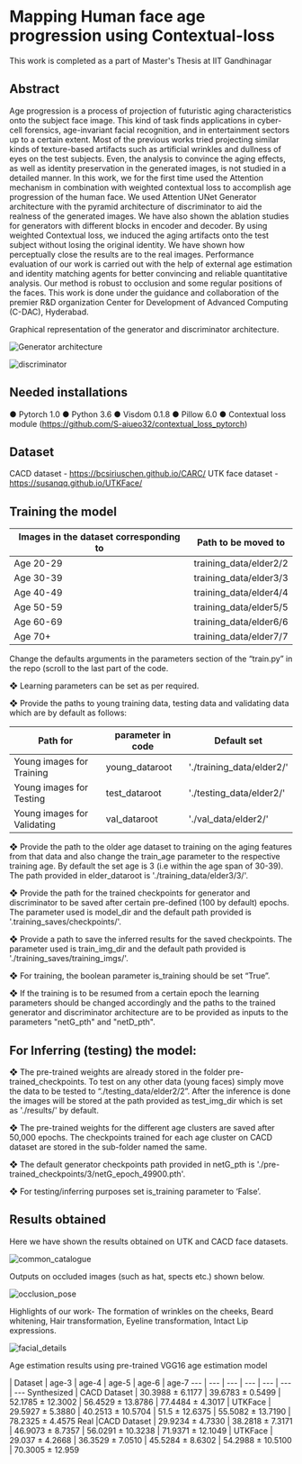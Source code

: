 # Mapping Human face age progression using Contextual-loss
This work is completed as a part of Master's Thesis at IIT Gandhinagar

## Abstract
Age progression is a process of projection of futuristic aging characteristics onto the subject face image. This kind of task finds applications in cyber-cell forensics, age-invariant facial recognition, and in entertainment sectors up to a certain extent. Most of the previous works tried projecting similar kinds of texture-based artifacts such as artificial wrinkles and dullness of eyes on the test subjects. Even, the analysis to convince the aging effects, as well as identity preservation in the generated images, is not studied in a detailed manner. In this work, we for the first time used the Attention mechanism in combination with weighted contextual loss to accomplish age progression of the human face. We used Attention UNet Generator architecture with the pyramid architecture of discriminator to aid the realness of the generated images. We have also shown the ablation studies for generators with different blocks in encoder and decoder. By using weighted Contextual loss, we induced the aging artifacts onto the test subject without losing the original identity. We have shown how perceptually close the results are to the real images. Performance evaluation of our work is carried out with the help of external age estimation and identity matching agents for better convincing and reliable quantitative analysis. Our method is robust to occlusion and some regular positions of the faces. This work is done under the guidance and collaboration of the premier R&D organization Center for Development of Advanced Computing (C-DAC), Hyderabad. 

Graphical representation of the generator and discriminator architecture.

![Generator architecture](https://github.com/vasavamsi/Mapping-Human-face-age-progression-using-Contextual-loss/assets/58003228/9ddf11f8-653d-4c99-94a4-f4393bac4c86)

![discriminator](https://github.com/vasavamsi/Mapping-Human-face-age-progression-using-Contextual-loss/assets/58003228/6c56451f-3ce8-4d34-8250-a7e9bfb936ba)

## Needed installations

● Pytorch 1.0
● Python 3.6
● Visdom 0.1.8
● Pillow 6.0
● Contextual loss module (https://github.com/S-aiueo32/contextual_loss_pytorch)

## Dataset
CACD dataset - https://bcsiriuschen.github.io/CARC/
UTK face dataset - https://susanqq.github.io/UTKFace/

## Training the model

Images in the dataset corresponding to | Path to be moved to
--- | ---
Age 20-29 | training_data/elder2/2
Age 30-39 | training_data/elder3/3
Age 40-49 | training_data/elder4/4
Age 50-59 | training_data/elder5/5
Age 60-69 | training_data/elder6/6
Age 70+ | training_data/elder7/7

Change the defaults arguments in the parameters section of the “train.py” in the repo (scroll to the last
part of the code.

❖ Learning parameters can be set as per required.

❖ Provide the paths to young training data, testing data and validating data which are by default as
follows:

Path for | parameter in code | Default set
--- | --- | ---
Young images for Training | young_dataroot | './training_data/elder2/'
Young images for Testing | test_dataroot | './testing_data/elder2/'
Young images for Validating | val_dataroot | './val_data/elder2/'

❖ Provide the path to the older age dataset to training on the aging features from that data and also
change the train_age parameter to the respective training age. By default the set age is 3 (i.e
within the age span of 30-39). The path provided in elder_dataroot is './training_data/elder3/3/'.

❖ Provide the path for the trained checkpoints for generator and discriminator to be saved after
certain pre-defined (100 by default) epochs. The parameter used is model_dir and the default path
provided is '.training_saves/checkpoints/'.

❖ Provide a path to save the inferred results for the saved checkpoints. The parameter used is
train_img_dir and the default path provided is './training_saves/training_imgs/'.

❖ For training, the boolean parameter is_training should be set “True”.

❖ If the training is to be resumed from a certain epoch the learning parameters should be changed
accordingly and the paths to the trained generator and discriminator architecture are to be
provided as inputs to the parameters "netG_pth" and "netD_pth".

## For Inferring (testing) the model:

❖ The pre-trained weights are already stored in the folder pre-trained_checkpoints. To test on any
other data (young faces) simply move the data to be tested to “./testing_data/elder2/2”. After the
inference is done the images will be stored at the path provided as test_img_dir which is set as
'./results/' by default.

❖ The pre-trained weights for the different age clusters are saved after 50,000 epochs. The
checkpoints trained for each age cluster on CACD dataset are stored in the sub-folder named the same.

❖ The default generator checkpoints path provided in netG_pth is './pre-trained_checkpoints/3/netG_epoch_49900.pth'.

❖ For testing/inferring purposes set is_training parameter to ‘False’.

## Results obtained

Here we have shown the results obtained on UTK and CACD face datasets.

![common_catalogue](https://github.com/vasavamsi/Mapping-Human-face-age-progression-using-Contextual-loss/assets/58003228/3a7ee31e-3d4b-4c0f-aa45-2ca9044cfd1a)

Outputs on occluded images (such as hat, spects etc.) shown below.

![occlusion_pose](https://github.com/vasavamsi/Mapping-Human-face-age-progression-using-Contextual-loss/assets/58003228/5fb8cb61-f919-4d66-9d19-5a2280563164)

Highlights of our work- The formation of wrinkles on the cheeks, Beard whitening, Hair transformation, Eyeline transformation, Intact Lip expressions.

![facial_details](https://github.com/vasavamsi/Mapping-Human-face-age-progression-using-Contextual-loss/assets/58003228/75f5e5fc-2e41-42aa-8cb1-fb62019347a5)

Age estimation results using pre-trained VGG16 age estimation model

  | Dataset | age-3 | age-4 | age-5 | age-6 | age-7
--- | --- | --- | --- | --- | --- | ---
Synthesized | CACD Dataset | 30.3988 ± 6.1177 | 39.6783 ± 0.5499 | 52.1785 ± 12.3002 | 56.4529 ± 13.8786 | 77.4484 ± 4.3017
  | UTKFace | 29.5927 ± 5.3880 | 40.2513 ± 10.5704 | 51.5 ± 12.6375 | 55.5082 ± 13.7190 | 78.2325 ± 4.4575
Real  |CACD Dataset | 29.9234 ± 4.7330 | 38.2818 ± 7.3171 | 46.9073 ± 8.7357 | 56.0291 ± 10.3238 | 71.9371 ± 12.1049
  | UTKFace | 29.037 ± 4.2668 | 36.3529 ± 7.0510 | 45.5284 ± 8.6302 | 54.2988 ± 10.5100 | 70.3005 ± 12.959
